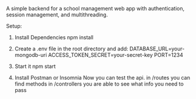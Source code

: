 A simple backend for a school management web app with authentication, session management, and multithreading.

Setup:

1. Install Dependencies
   npm install

2. Create a .env file in the root directory and add:
   DATABASE_URL=your-mongodb-uri
   ACCESS_TOKEN_SECRET=your-secret-key
   PORT=1234

3. Start it
   npm start

4. Install Postman or Insomnia
   Now you can test the api.
   in /routes you can find methods
   in /controllers you are able to see what info you need to pass
